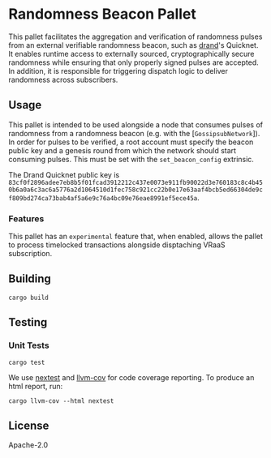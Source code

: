 # Randomness Beacon Pallet

This pallet facilitates the aggregation and verification of randomness pulses from an external verifiable randomness beacon, such as [drand](https://drand.love)'s Quicknet. It enables runtime access to externally sourced, cryptographically secure randomness while ensuring that only properly signed pulses are accepted. In addition, it is responsible for triggering dispatch logic to deliver randomness across subscribers.

## Usage

This pallet is intended to be used alongside a node that consumes pulses of randomness from a randomness beacon (e.g. with the [`GossipsubNetwork`]). In order for pulses to be verified, a root account must specify the beacon public key and a genesis round from which the network should start consuming pulses. This must be set with the `set_beacon_config` extrinsic. 

The Drand Quicknet public key is `83cf0f2896adee7eb8b5f01fcad3912212c437e0073e911fb90022d3e760183c8c4b450b6a0a6c3ac6a5776a2d1064510d1fec758c921cc22b0e17e63aaf4bcb5ed66304de9cf809bd274ca73bab4af5a6e9c76a4bc09e76eae8991ef5ece45a`.

### Features

This pallet has an `experimental` feature that, when enabled, allows the pallet to process timelocked transactions alongside disptaching VRaaS subscription.

## Building

``` shell
cargo build
```

## Testing

### Unit Tests

``` shell
cargo test
```

We use  [nextest](https://nexte.st/) and [llvm-cov](https://llvm.org/docs/CommandGuide/llvm-cov.html) for code coverage reporting. To produce an html report, run:

``` shell
cargo llvm-cov --html nextest
```

## License

Apache-2.0
 